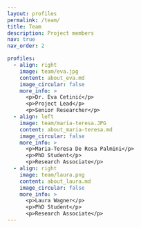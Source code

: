 ```yaml
---
layout: profiles
permalink: /team/
title: Team
description: Project members
nav: true
nav_order: 2

profiles:
  - align: right
    image: team/eva.jpg
    content: about_eva.md
    image_circular: false
    more_info: >
      <p>Dr. Eva Cetinić</p>
      <p>Project Lead</p>
      <p>Senior Researcher</p>
  - align: left
    image: team/maria-teresa.JPG
    content: about_maria-teresa.md
    image_circular: false
    more_info: >
      <p>Maria-Teresa De Rosa Palmini</p>
      <p>PhD Student</p>
      <p>Research Associate</p>
  - align: right
    image: team/laura.png
    content: about_laura.md
    image_circular: false
    more_info: >
      <p>Laura Wagner</p>
      <p>PhD Student</p>
      <p>Research Associate</p>
---
```

